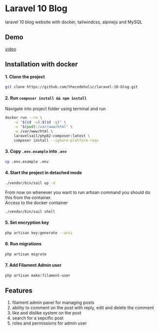 # Laravel 10 Blog

laravel 10 blog website with docker, tailwindcss, alpinejs and MySQL

## Demo

[video](https://drive.google.com/file/d/18TM71GWmkfm21uLzAnuHQ-17VN7FeiF4/view?usp=sharing)

##

## Installation with docker

#### 1. Clone the project

```bash
git clone https://github.com/thecodeholic/laravel-10-blog.git
```

#### 2. Run `composer install && npm install`

Navigate into project folder using terminal and run

```bash
docker run --rm \
    -u "$(id -u):$(id -g)" \
    -v "$(pwd):/var/www/html" \
    -w /var/www/html \
    laravelsail/php82-composer:latest \
    composer install --ignore-platform-reqs
```

#### 3. Copy `.env.example` into `.env`

```bash
cp .env.example .env
```

#### 4. Start the project in detached mode

```bash
./vendor/bin/sail up -d
```

From now on whenever you want to run artisan command you should do this from the container. <br>
Access to the docker container

```bash
./vendor/bin/sail shell
```

#### 5. Set encryption key

```bash
php artisan key:generate --ansi
```

#### 6. Run migrations

```bash
php artisan migrate
```

#### 7. Add Filament Admin user

```bash
php artisan make:filament-user
```

## Features

1. filament admin panel for managing posts
2. ability to comment on the post with reply, edit and delete the comment
3. like and dislike system on the post
4. search for a sepcific post
5. roles and permissions for admin user
